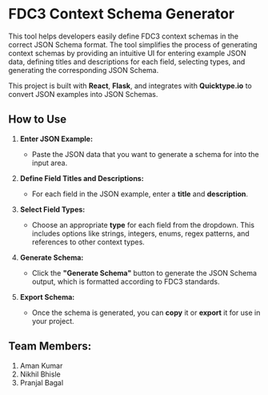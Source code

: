 # FDC3 Context Schema Generator

This tool helps developers easily define FDC3 context schemas in the correct JSON Schema format. The tool simplifies the process of generating context schemas by providing an intuitive UI for entering example JSON data, defining titles and descriptions for each field, selecting types, and generating the corresponding JSON Schema.

This project is built with **React**, **Flask**, and integrates with **Quicktype.io** to convert JSON examples into JSON Schemas.

## How to Use

1. **Enter JSON Example:** 
   - Paste the JSON data that you want to generate a schema for into the input area.

2. **Define Field Titles and Descriptions:** 
   - For each field in the JSON example, enter a **title** and **description**.

3. **Select Field Types:** 
   - Choose an appropriate **type** for each field from the dropdown. This includes options like strings, integers, enums, regex patterns, and references to other context types.

4. **Generate Schema:** 
   - Click the **"Generate Schema"** button to generate the JSON Schema output, which is formatted according to FDC3 standards.

5. **Export Schema:** 
   - Once the schema is generated, you can **copy** it or **export** it for use in your project.
  
## Team Members:
   1. Aman Kumar
   2. Nikhil Bhisle
   3. Pranjal Bagal

